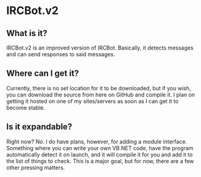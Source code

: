 IRCBot.v2
=========

What is it?
-----------
IRCBot.v2 is an improved version of IRCBot. Basically, it detects messages and can send responses to said messages.

Where can I get it?
-------------------
Currently, there is no set location for it to be downloaded, but if you wish, you can download the source from here on GitHub and compile it. I plan on getting it hosted on one of my sites/servers as soon as I can get it to become stable.

Is it expandable?
-----------------
Right now? No.
I do have plans, however, for adding a module interface. Something where you can write your own VB.NET code, have the program automatically detect it on launch, and it will compile it for you and add it to the list of things to check. This is a major goal, but for now, there are a few other pressing matters.
